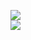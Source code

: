 [![](https://img.shields.io/badge/Made%20With-Github%20Spray-lightgrey.svg?style=for-the-badge&logo=github)](https://github.com/Annihil/github-spray#19401)  
[![](https://i.imgur.com/2DrTn0Z.gif)](https://github.com/Annihil/github-spray)